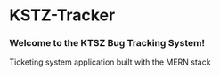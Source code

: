 # KSTZ-Tracker
<h3>Welcome to the KTSZ Bug Tracking System!</h3>
<p>Ticketing system application built with the MERN stack</p>
